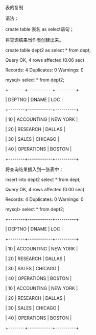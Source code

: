 表的复制



语法：

create table 表名 as select语句；

将查询结果当作表创建出来。

create table dept2 as select \* from dept;

Query OK, 4 rows affected (0.06 sec)

Records: 4 Duplicates: 0 Warnings: 0



mysql> select \* from dept2;

+--------+------------+----------+

| DEPTNO | DNAME | LOC |

+--------+------------+----------+

| 10 | ACCOUNTING | NEW YORK |

| 20 | RESEARCH | DALLAS |

| 30 | SALES | CHICAGO |

| 40 | OPERATIONS | BOSTON |

+--------+------------+----------+



将查询结果插入到一张表中：

insert into dept2 select \* from dept;

Query OK, 4 rows affected (0.00 sec)

Records: 4 Duplicates: 0 Warnings: 0



mysql> select \* from dept2;

+--------+------------+----------+

| DEPTNO | DNAME | LOC |

+--------+------------+----------+

| 10 | ACCOUNTING | NEW YORK |

| 20 | RESEARCH | DALLAS |

| 30 | SALES | CHICAGO |

| 40 | OPERATIONS | BOSTON |

| 10 | ACCOUNTING | NEW YORK |

| 20 | RESEARCH | DALLAS |

| 30 | SALES | CHICAGO |

| 40 | OPERATIONS | BOSTON |

+--------+------------+----------+



